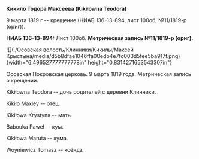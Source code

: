 **Кикило Тодора Максеева (Kikiłowna Teodora)**

9 марта 1819 г -- крещение (НИАБ 136-13-894, лист 100об, №11/1819-р
(ориг)).

**НИАБ 136-13-894:** Лист 100об. **Метрическая запись №11/1819-р
(ориг).**

![](./Осовская волость/Клинники/Кикилы/Максей Крыстына/media/d5b8dfae1046ffa00edb4e7fc003d5fee5ba917f.png){width="6.496527777777778in"
height="0.8314271653543307in"}

Осовская Покровская церковь. 9 марта 1819 года. Метрическая запись о
крещении.

Kikiłowna Teodora -- дочь родителей с деревни Клинники.

Kikiło Maxiey -- отец.

Kikiłowa Krystyna -- мать.

Babouka Paweł -- кум.

Kikiłowa Maruta -- кума.

Woyniewicz Tomasz -- ксёндз.
